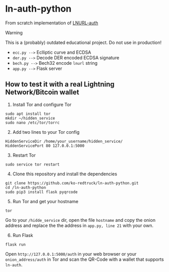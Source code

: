 # ln-auth-python
From scratch implementation of [LNURL-auth](https://github.com/btcontract/lnurl-rfc/blob/master/lnurl-auth.md)

> [!WARNING]
> This is a (probably) outdated educational project. Do not use in production!
 
- `ecc.py -->` Eclliptic curve and ECDSA
- `der.py -->` Decode DER encoded ECDSA signature
- `bech.py -->` Bech32 encode `lnurl` string
- `app.py -->` Flask server

## How to test it with a real Lightning Network/Bitcoin wallet

1. Install Tor and configure Tor

```
sudo apt install tor
mkdir ~/hidden_service
sudo nano /etc/tor/torrc
```

2. Add two lines to your Tor config

```
HiddenServiceDir /home/your_username/hidden_service/
HiddenServicePort 80 127.0.0.1:5000
```
3. Restart Tor

```
sudo service tor restart
```

4. Clone this repository and install the dependencies

```
git clone https://github.com/ko-redtruck/ln-auth-python.git
cd /ln-auth-python
sudo pip3 install flask pyqrcode
```

5. Run Tor and get your hostname

```
tor
```

Go to your `/hidde_service` dir, open the file `hostname` and copy the onion address and replace the the address in `app.py, line 21` with your own.

6. Run Flask
```
flask run
```

Open `http://127.0.0.1:5000/auth` in your web browser or your `onion_address/auth` in Tor and scan the QR-Code with a wallet that supports `ln-auth`.
